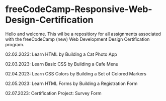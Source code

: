 # freeCodeCamp-Responsive-Web-Design-Certification
<p>Hello and welcome.  This wil be a repositiory for all assignments associated with the freeCodeCamp (new) Web Development Design Certification program.</p>
<p>02.02.2023: Learn HTML by Building a Cat Photo App</p>
<p>02.03.2023: Learn Basic CSS by Building a Cafe Menu</p>
<p>02.04.2023: Learn CSS Colors by Building a Set of Colored Markers</p>
<p>02.05.2023: Learn HTML Forms by Building a Registration Form</p>
<p>02.07.2023: Certification Project: Survey Form</p>
